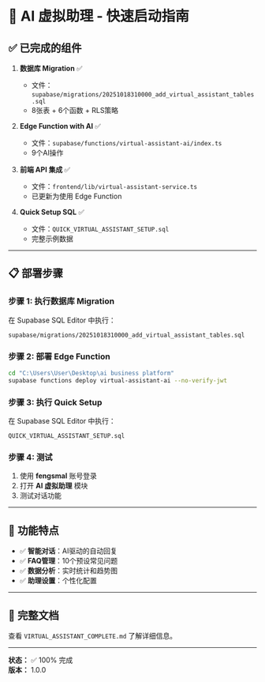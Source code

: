 # 🚀 AI 虚拟助理 - 快速启动指南

## ✅ 已完成的组件

1. **数据库 Migration** ✅
   - 文件：`supabase/migrations/20251018310000_add_virtual_assistant_tables.sql`
   - 8张表 + 6个函数 + RLS策略

2. **Edge Function with AI** ✅
   - 文件：`supabase/functions/virtual-assistant-ai/index.ts`
   - 9个AI操作

3. **前端 API 集成** ✅
   - 文件：`frontend/lib/virtual-assistant-service.ts`
   - 已更新为使用 Edge Function

4. **Quick Setup SQL** ✅
   - 文件：`QUICK_VIRTUAL_ASSISTANT_SETUP.sql`
   - 完整示例数据

---

## 📋 部署步骤

### 步骤 1: 执行数据库 Migration

在 Supabase SQL Editor 中执行：
```
supabase/migrations/20251018310000_add_virtual_assistant_tables.sql
```

### 步骤 2: 部署 Edge Function

```bash
cd "C:\Users\User\Desktop\ai business platform"
supabase functions deploy virtual-assistant-ai --no-verify-jwt
```

### 步骤 3: 执行 Quick Setup

在 Supabase SQL Editor 中执行：
```
QUICK_VIRTUAL_ASSISTANT_SETUP.sql
```

### 步骤 4: 测试

1. 使用 **fengsmal** 账号登录
2. 打开 **AI 虚拟助理** 模块
3. 测试对话功能

---

## 🎯 功能特点

- ✅ **智能对话**：AI驱动的自动回复
- ✅ **FAQ管理**：10个预设常见问题
- ✅ **数据分析**：实时统计和趋势图
- ✅ **助理设置**：个性化配置

---

## 📖 完整文档

查看 `VIRTUAL_ASSISTANT_COMPLETE.md` 了解详细信息。

---

**状态：** ✅ 100% 完成  
**版本：** 1.0.0

